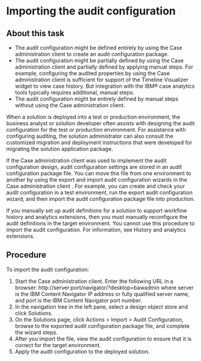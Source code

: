 # Importing the audit configuration

## About this task

- The audit configuration might be defined entirely by using the Case administration client to create an audit
configuration package.
- The audit configuration might be partially defined by using the Case administration client and partially defined by
applying manual steps. For example, configuring the audited properties by using the Case administration client is sufficient for support
of the Timeline Visualizer widget to view case history. But integration with the IBM® case analytics tools typically requires additional, manual steps.
- The audit configuration might be entirely defined by manual steps without using the Case administration client.

When a solution is deployed into a test or production environment, the business analyst or
solution developer often assists with designing the audit configuration for the test or production
environment. For assistance with configuring auditing, the solution administrator can also consult
the customized migration and deployment instructions that were developed for migrating the solution
application package.

If the Case administration client was used to implement the
audit configuration design, audit configuration settings are stored in an audit configuration
package file. You can move this file from one environment to another by using the export and import
audit configuration wizards in the Case administration client . For example, you can
create and check your audit configuration in a test environment, run the export audit configuration
wizard, and then import the audit configuration package file into production.

If you manually
set up audit definitions for a solution to support workflow history and analytics extensions, then
you must manually reconfigure the audit definitions in the target environment. You cannot use this
procedure to import the audit configuration. For information, see History and analytics extensions.

## Procedure

To import the audit configuration:

1. Start the Case administration client.
 Enter the following URL in a
browser:
http://server:port/navigator/?desktop=bawadmin
where
server is the IBM Content
Navigator IP address or
fully qualified server name, and 
port is the
IBM Content
Navigator port
number.
2. In the navigation tree in the left pane, select a design
object store and click Solutions.
3. On the Solutions page, click Actions > Import > Audit
Configuration, browse to the exported audit
configuration package file, and complete the wizard steps.
4. After you import the file, view the audit configuration
to ensure that it is correct for the target environment.
5. Apply the audit configuration to the deployed solution.